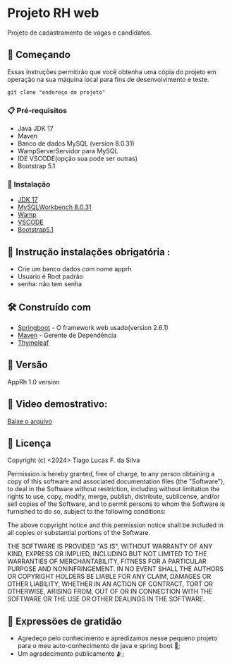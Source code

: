 # Projeto RH web

Projeto de cadastramento de vagas e candidatos.

## 🚀 Começando

Essas instruções permitirão que você obtenha uma cópia do projeto em operação na sua máquina local para fins de desenvolvimento e teste.

```
git clone "endereço do projeto"
```

### 📋 Pré-requisitos

* Java JDK 17
* Maven
* Banco de dados MySQL (version 8.0.31)
* WampServerServidor para MySQL
* IDE VSCODE(opção sua pode ser outras)
* Bootstrap 5.1


### 🔧 Instalação

* [JDK 17](https://download.oracle.com/java/17/latest/jdk-17_windows-x64_bin.zip)
* [MySQLWorkbench 8.0.31](https://downloads.mysql.com/archives/installer/)
* [Wamp](https://sourceforge.net/projects/wampserver/)
* [VSCODE](https://visualstudio.microsoft.com/pt-br/)
* [Bootstrap5.1](https://getbootstrap.com/docs/5.3/getting-started/introduction/)

## 📢 Instrução instalações obrigatória :
* Crie um banco dados com nome apprh
* Usuario é Root padrão
* senha: não tem senha


## 🛠️ Construído com

* [Springboot](https://start.spring.io/) - O framework web usado(version 2.6.1)
* [Maven](https://maven.apache.org/) - Gerente de Dependência
* [Thymeleaf](https://www.thymeleaf.org/doc/tutorials/2.1/usingthymeleaf.html)

## 📌 Versão

AppRh 1.0 version

## 🎥 Video demostrativo:
[Baixe o arquivo](https://drive.google.com/file/d/1J-dPK5whgeS8T7bAJdgnWL2PKGP8jRHL/view?usp=drive_link)

 
## 📄 Licença
Copyright (c) <2024> Tiago Lucas F. da Silva 

 Permission is hereby granted, free of charge, to any person obtaining a copy
 of this software and associated documentation files (the "Software"), to deal
 in the Software without restriction, including without limitation the rights
 to use, copy, modify, merge, publish, distribute, sublicense, and/or sell
 copies of the Software, and to permit persons to whom the Software is
 furnished to do so, subject to the following conditions:

 The above copyright notice and this permission notice shall be included in
 all copies or substantial portions of the Software.

 THE SOFTWARE IS PROVIDED "AS IS", WITHOUT WARRANTY OF ANY KIND, EXPRESS OR
 IMPLIED, INCLUDING BUT NOT LIMITED TO THE WARRANTIES OF MERCHANTABILITY,
 FITNESS FOR A PARTICULAR PURPOSE AND NONINFRINGEMENT. IN NO EVENT SHALL THE
 AUTHORS OR COPYRIGHT HOLDERS BE LIABLE FOR ANY CLAIM, DAMAGES OR OTHER
 LIABILITY, WHETHER IN AN ACTION OF CONTRACT, TORT OR OTHERWISE, ARISING FROM,
 OUT OF OR IN CONNECTION WITH THE SOFTWARE OR THE USE OR OTHER DEALINGS IN
 THE SOFTWARE.

## 🎁 Expressões de gratidão

* Agredeço pelo conhecimento e apredizamos nesse pequeno projeto para o meu auto-conhecimento de java e spring boot 📢;
* Um agradecimento publicamente 🫂;
  

